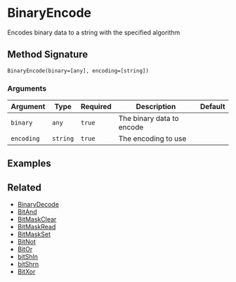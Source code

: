 # BinaryEncode

Encodes binary data to a string with the specified algorithm

## Method Signature

```
BinaryEncode(binary=[any], encoding=[string])
```

### Arguments

| Argument   | Type     | Required | Description               | Default |
| ---------- | -------- | -------- | ------------------------- | ------- |
| `binary`   | `any`    | `true`   | The binary data to encode |         |
| `encoding` | `string` | `true`   | The encoding to use       |         |

## Examples

## Related

* [BinaryDecode](binarydecode.md)
* [BitAnd](bitand.md)
* [BitMaskClear](bitmaskclear.md)
* [BitMaskRead](bitmaskread.md)
* [BitMaskSet](bitmaskset.md)
* [BitNot](bitnot.md)
* [BitOr](bitor.md)
* [bitShln](bitshln.md)
* [bitShrn](bitshrn.md)
* [BitXor](bitxor.md)

